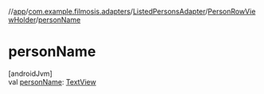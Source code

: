 //[app](../../../../index.md)/[com.example.filmosis.adapters](../../index.md)/[ListedPersonsAdapter](../index.md)/[PersonRowViewHolder](index.md)/[personName](person-name.md)

# personName

[androidJvm]\
val [personName](person-name.md): [TextView](https://developer.android.com/reference/kotlin/android/widget/TextView.html)
